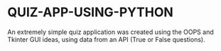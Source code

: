 # QUIZ-APP-USING-PYTHON
An extremely simple quiz application was created using the OOPS and Tkinter GUI ideas, using data from an API (True or False questions).

